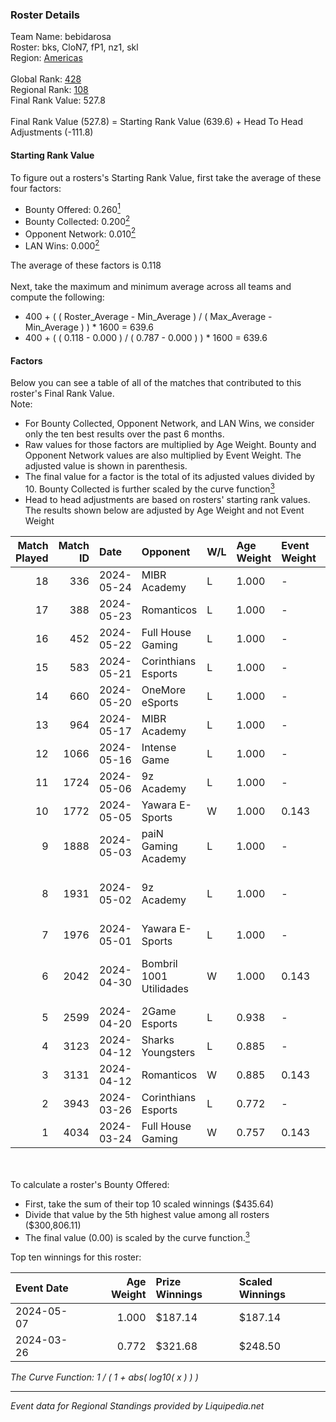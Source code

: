 ### Roster Details<br />
Team Name: bebidarosa<br />
Roster: bks, CloN7, fP1, nz1, skl<br />
Region: [Americas]( ../standings_americas.md)<br />
<br />
Global Rank: [428](../standings_global.md)<br />
Regional Rank: [108]( ../standings_americas.md)<br />
Final Rank Value:  527.8<br />
<br />
Final Rank Value (527.8) = Starting Rank Value (639.6) + Head To Head Adjustments (-111.8)<br />

#### Starting Rank Value<br />
To figure out a rosters's Starting Rank Value, first take the average of these four factors:<br />
- Bounty Offered: 0.260[<sup>1</sup>](#table2)
- Bounty Collected: 0.200[<sup>2</sup>](#table1)
- Opponent Network: 0.010[<sup>2</sup>](#table1)
- LAN Wins: 0.000[<sup>2</sup>](#table1)

The average of these factors is 0.118<br />
<br />
Next, take the maximum and minimum average across all teams and compute the following:<br />
- 400 + ( ( Roster_Average - Min_Average ) / ( Max_Average - Min_Average ) ) * 1600 = 639.6
- 400 + ( ( 0.118 - 0.000 ) / ( 0.787 - 0.000 ) ) * 1600 = 639.6


#### Factors<br />
Below you can see a table of all of the matches that contributed to this roster's Final Rank Value.<br />
Note:<br />

- For Bounty Collected, Opponent Network, and LAN Wins, we consider only the ten best results over the past 6 months.
- Raw values for those factors are multiplied by Age Weight. Bounty and Opponent Network values are also multiplied by Event Weight. The adjusted value is shown in parenthesis.
- The final value for a factor is the total of its adjusted values divided by 10. Bounty Collected is further scaled by the curve function[<sup>3</sup>](#curveFunction)
- Head to head adjustments are based on rosters' starting rank values. The results shown below are adjusted by Age Weight and not Event Weight
<span id="table1"></span><br />


| Match Played | Match ID | Date       | Opponent                | W/L | Age Weight | Event Weight | Bounty Collected | Opponent Network | LAN Wins  | H2H Adj. | Roster                                      |
| -: | -: | :- | :- | :- | :- | :- | :- | :- | :- | -: | :- |
|           18 |      336 | 2024-05-24 | MIBR Academy            | L   | 1.000      | -            | -                | -                | -         |    -9.72 | bks, CloN7, fP1, nz1, skl                   |
|           17 |      388 | 2024-05-23 | Romanticos              | L   | 1.000      | -            | -                | -                | -         |   -14.35 | bks, CloN7, fP1, nz1, skl                   |
|           16 |      452 | 2024-05-22 | Full House Gaming       | L   | 1.000      | -            | -                | -                | -         |   -10.93 | bks, CloN7, fP1, nz1, skl                   |
|           15 |      583 | 2024-05-21 | Corinthians Esports     | L   | 1.000      | -            | -                | -                | -         |   -10.64 | bks, CloN7, fP1, nz1, skl                   |
|           14 |      660 | 2024-05-20 | OneMore eSports         | L   | 1.000      | -            | -                | -                | -         |   -14.38 | bks, CloN7, fP1, nz1, skl                   |
|           13 |      964 | 2024-05-17 | MIBR Academy            | L   | 1.000      | -            | -                | -                | -         |    -9.64 | bks, CloN7, fP1, nz1, skl                   |
|           12 |     1066 | 2024-05-16 | Intense Game            | L   | 1.000      | -            | -                | -                | -         |    -9.65 | bks, CloN7, fP1, nz1, skl                   |
|           11 |     1724 | 2024-05-06 | 9z Academy              | L   | 1.000      | -            | -                | -                | -         |   -14.64 | bks, fP1, nz1, sanc, skl                    |
|           10 |     1772 | 2024-05-05 | Yawara E-Sports         | W   | 1.000      | 0.143        | 0.002 (0.000)    | 0.319 (0.046)    | 0 (0.000) |    18.61 | bks, fP1, nz1, sanc, skl                    |
|            9 |     1888 | 2024-05-03 | paiN Gaming Academy     | L   | 1.000      | -            | -                | -                | -         |   -11.64 | bks, fP1, nz1, sanc, skl                    |
|            8 |     1931 | 2024-05-02 | 9z Academy              | L   | 1.000      | -            | -                | -                | -         |   -15.10 | divine, lezy, MaxOff, neozix, slashzz       |
|            7 |     1976 | 2024-05-01 | Yawara E-Sports         | L   | 1.000      | -            | -                | -                | -         |   -13.17 | bks, fP1, nz1, sanc, skl                    |
|            6 |     2042 | 2024-04-30 | Bombril 1001 Utilidades | W   | 1.000      | 0.143        | 0.003 (0.000)    | 0.144 (0.021)    | 0 (0.000) |    17.11 | Demonos, hazart, MITHPUTTINI, nolkz, suNday |
|            5 |     2599 | 2024-04-20 | 2Game Esports           | L   | 0.938      | -            | -                | -                | -         |   -13.04 | bks, fP1, nz1, sanc, skl                    |
|            4 |     3123 | 2024-04-12 | Sharks Youngsters       | L   | 0.885      | -            | -                | -                | -         |   -15.41 | bks, fP1, nz1, sanc, skl                    |
|            3 |     3131 | 2024-04-12 | Romanticos              | W   | 0.885      | 0.143        | 0.001 (0.000)    | 0.132 (0.017)    | 0 (0.000) |    13.00 | bks, fP1, nz1, sanc, skl                    |
|            2 |     3943 | 2024-03-26 | Corinthians Esports     | L   | 0.772      | -            | -                | -                | -         |   -10.49 | bks, fP1, nz1, sanc, suNday                 |
|            1 |     4034 | 2024-03-24 | Full House Gaming       | W   | 0.757      | 0.143        | 0.002 (0.000)    | 0.205 (0.022)    | 0 (0.000) |    12.31 | bks, fP1, nz1, sanc, suNday                 |

<br />
<span id="table2"></span><br />
To calculate a roster's Bounty Offered:<br />

- First, take the sum of their top 10 scaled winnings ($435.64)
- Divide that value by the 5th highest value among all rosters ($300,806.11)
- The final value (0.00) is scaled by the curve function.[<sup>3</sup>](#curveFunction)

Top ten winnings for this roster:<br />

| Event Date | Age Weight | Prize Winnings | Scaled Winnings |
| :- | -: | :- | :- |
| 2024-05-07 |      1.000 | $187.14        | $187.14         |
| 2024-03-26 |      0.772 | $321.68        | $248.50         |


<span id="curveFunction"></span>_The Curve Function: 1 / ( 1 + abs( log10( x ) ) )_<br />

---
_Event data for Regional Standings provided by Liquipedia.net_<br />
